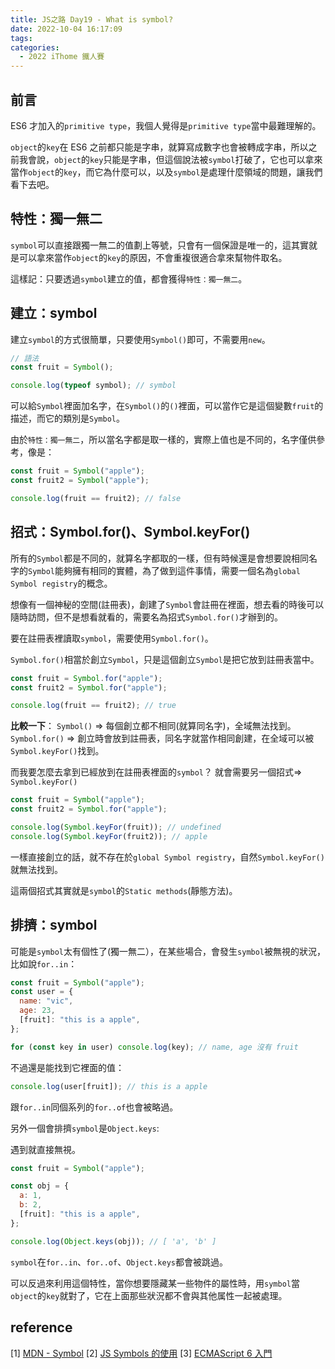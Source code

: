 ```yaml
---
title: JS之路 Day19 - What is symbol?
date: 2022-10-04 16:17:09
tags:
categories:
  - 2022 iThome 鐵人賽
---
```


## 前言

ES6 才加入的`primitive type`，我個人覺得是`primitive type`當中最難理解的。

<!--more-->

`object`的`key`在 ES6 之前都只能是字串，就算寫成數字也會被轉成字串，所以之前我會說，`object`的`key`只能是字串，但這個說法被`symbol`打破了，它也可以拿來當作`object`的`key`，而它為什麼可以，以及`symbol`是處理什麼領域的問題，讓我們看下去吧。

## 特性：獨一無二

`symbol`可以直接跟獨一無二的值劃上等號，只會有一個保證是唯一的，這其實就是可以拿來當作`object`的`key`的原因，不會重複很適合拿來幫物件取名。

這樣記：只要透過`symbol`建立的值，都會獲得`特性：獨一無二`。

## 建立：symbol

建立`symbol`的方式很簡單，只要使用`Symbol()`即可，不需要用`new`。

```javascript
// 語法
const fruit = Symbol();

console.log(typeof symbol); // symbol
```

可以給`Symbol`裡面加名字，在`Symbol()`的`()`裡面，可以當作它是這個變數`fruit`的描述，而它的類別是`Symbol`。

由於`特性：獨一無二`，所以當名字都是取一樣的，實際上值也是不同的，名字僅供參考，像是：

```javascript
const fruit = Symbol("apple");
const fruit2 = Symbol("apple");

console.log(fruit == fruit2); // false
```

## 招式：Symbol.for()、Symbol.keyFor()

所有的`Symbol`都是不同的，就算名字都取的一樣，但有時候還是會想要說相同名字的`Symbol`能夠擁有相同的實體，為了做到這件事情，需要一個名為`global Symbol registry`的概念。

想像有一個神秘的空間(註冊表)，創建了`Symbol`會註冊在裡面，想去看的時後可以隨時訪問，但不是想看就看的，需要名為招式`Symbol.for()`才辦到的。

要在註冊表裡讀取`symbol`，需要使用`Symbol.for()`。

`Symbol.for()`相當於創立`Symbol`，只是這個創立`Symbol`是把它放到註冊表當中。

```javascript
const fruit = Symbol.for("apple");
const fruit2 = Symbol.for("apple");

console.log(fruit == fruit2); // true
```

**比較一下**：
`Symbol()` => 每個創立都不相同(就算同名字)，全域無法找到。
`Symbol.for()` => 創立時會放到註冊表，同名字就當作相同創建，在全域可以被`Symbol.keyFor()`找到。

而我要怎麼去拿到已經放到在註冊表裡面的`symbol`？
就會需要另一個招式=> `Symbol.keyFor()`

```javascript
const fruit = Symbol("apple");
const fruit2 = Symbol.for("apple");

console.log(Symbol.keyFor(fruit)); // undefined
console.log(Symbol.keyFor(fruit2)); // apple
```

一樣直接創立的話，就不存在於`global Symbol registry`，自然`Symbol.keyFor()`就無法找到。

這兩個招式其實就是`symbol`的`Static methods`(靜態方法)。

## 排擠：symbol

可能是`symbol`太有個性了(獨一無二），在某些場合，會發生`symbol`被無視的狀況，比如說`for..in`：

```javascript
const fruit = Symbol("apple");
const user = {
  name: "vic",
  age: 23,
  [fruit]: "this is a apple",
};

for (const key in user) console.log(key); // name, age 沒有 fruit
```

不過還是能找到它裡面的值：

```javascript
console.log(user[fruit]); // this is a apple
```

跟`for..in`同個系列的`for..of`也會被略過。

另外一個會排擠`symbol`是`Object.keys`:

遇到就直接無視。

```javascript
const fruit = Symbol("apple");

const obj = {
  a: 1,
  b: 2,
  [fruit]: "this is a apple",
};

console.log(Object.keys(obj)); // [ 'a', 'b' ]
```

`symbol`在`for..in`、`for..of`、`Object.keys`都會被跳過。

可以反過來利用這個特性，當你想要隱藏某一些物件的屬性時，用`symbol`當`object`的`key`就對了，它在上面那些狀況都不會與其他属性一起被處理。

## reference

[1] [MDN - Symbol](https://developer.mozilla.org/en-US/docs/Web/JavaScript/Reference/Global_Objects/Symbol)
[2] [JS Symbols 的使用](https://pjchender.dev/javascript/js-symbols/)
[3] [ECMAScript 6 入門](https://es6.ruanyifeng.com/#docs/symbol)
